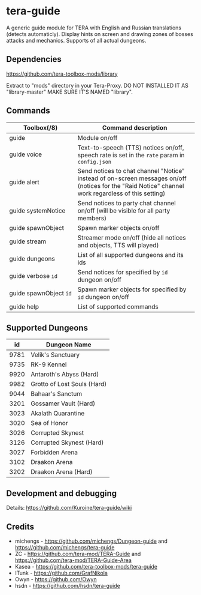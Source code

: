 # tera-guide
A generic guide module for TERA with English and Russian translations (detects automaticly). Display hints on screen and drawing zones of bosses attacks and mechanics. Supports of all actual dungeons.

## Dependencies
https://github.com/tera-toolbox-mods/library

Extract to "mods" directory in your Tera-Proxy. DO NOT INSTALLED IT AS "library-master" MAKE SURE IT'S NAMED "library".

## Commands
Toolbox(/8) | Command description
| --- | --- |
guide | Module on/off
guide&nbsp;voice | Text-to-speech (TTS) notices on/off, speech rate is set in the `rate` param in `config.json`
guide&nbsp;alert | Send notices to chat channel "Notice" instead of on-screen messages on/off (notices for the "Raid Notice" channel work regardless of this setting)
guide&nbsp;systemNotice | Send notices to party chat channel on/off (will be visible for all party members)
guide&nbsp;spawnObject | Spawn marker objects on/off
guide&nbsp;stream | Streamer mode on/off (hide all notices and objects, TTS will played)
guide&nbsp;dungeons | List of all supported dungeons and its ids
guide&nbsp;verbose&nbsp;`id` | Send notices for specified by `id` dungeon on/off
guide&nbsp;spawnObject&nbsp;`id` | Spawn marker objects for specified by `id` dungeon on/off
guide&nbsp;help | List of supported commands

## Supported Dungeons
id | Dungeon Name
--- | ---
9781 | Velik's Sanctuary
9735 | RK-9 Kennel
9920 | Antaroth's Abyss (Hard)
9982 | Grotto of Lost Souls (Hard)
9044 | Bahaar's Sanctum
3201 | Gossamer Vault (Hard)
3023 | Akalath Quarantine
3020 | Sea of Honor
3026 | Corrupted Skynest
3126 | Corrupted Skynest (Hard)
3027 | Forbidden Arena
3102 | Draakon Arena
3202 | Draakon Arena (Hard)

## Development and debugging
 Details: https://github.com/Kuroine/tera-guide/wiki

## Credits
- michengs - https://github.com/michengs/Dungeon-guide and https://github.com/michengs/tera-guide
- ZC - https://github.com/tera-mod/TERA-Guide and https://github.com/tera-mod/TERA-Guide-Area
- Kasea - https://github.com/tera-toolbox-mods/tera-guide
- ITunk - https://github.com/GrafNikola
- Owyn - https://github.com/Owyn
- hsdn - https://github.com/hsdn/tera-guide
